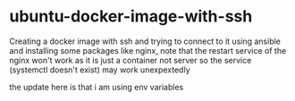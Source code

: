 # ubuntu-docker-image-with-ssh
Creating a docker image with ssh and trying to connect to it using ansible and installing some packages like nginx, note that the restart service of the nginx won't work as it is just a container not server so the service (systemctl doesn't exist) may work unexpextedly

the update here is that i am using env variables
